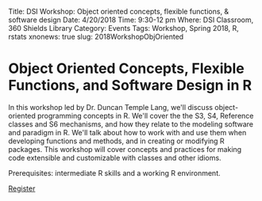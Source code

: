 Title: DSI Workshop: Object oriented concepts, flexible functions, & software design
Date: 4/20/2018
Time: 9:30-12 pm
Where: DSI Classroom, 360 Shields Library
Category: Events
Tags: Workshop, Spring 2018, R, rstats
xnonews: true
slug: 2018WorkshopObjOriented

#  Object Oriented Concepts, Flexible Functions, and Software Design in R

In this workshop led by Dr. Duncan Temple Lang, we'll discuss object-oriented programming concepts in R.  We'll cover the  the S3, S4, Reference classes and S6 mechanisms, and how they relate to the modeling software and paradigm in R.  We'll talk about how to work with and use them when developing functions and methods, and in creating or modifying R packages. This workshop will cover concepts and practices for making code extensible and customizable with classes and other idioms. 

Prerequisites: intermediate R skills and a working R environment. 

[Register](https://forms.library.ucdavis.edu/classes/descriptions.php)